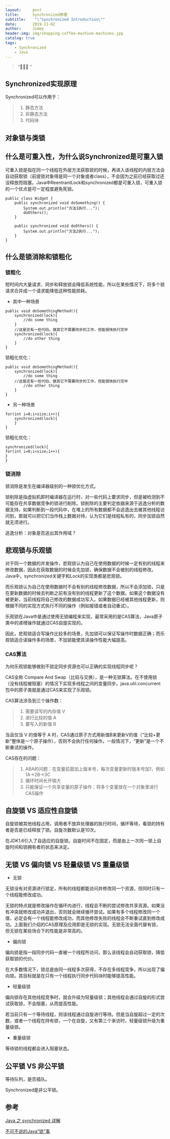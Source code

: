 ```yaml
---
layout:     post
title:      Synchronized原理
subtitle:    "\"Synchronized Introduction\""
date:       2019-11-02
author:     Jimmy
header-img: img/shopping-coffee-machine-machines.jpg
catalog: true
tags:
    - Synchronized
    - Java
---
```


> “🙉🙉🙉 ”

## Synchronized实现原理

Synchronized可以作用于：
> 1. 静态方法 
> 1. 非静态方法
> 1. 代码块

## 对象锁与类锁

## 什么是可重入性，为什么说Synchronized是可重入锁

可重入锁是指在同一个线程在外层方法获取锁的时候，再进入该线程的内层方法会自动获取锁（前提锁对象得是同一个对象或者class），不会因为之前已经获取过还没释放而阻塞。Java中ReentrantLock和synchronized都是可重入锁，可重入锁的一个优点是可一定程度避免死锁。

```
public class Widget {
    public synchronized void doSomething() {
        System.out.println("方法1执行...");
        doOthers();
    }

    public synchronized void doOthers() {
        System.out.println("方法2执行...");
    }
}
```

## 什么是锁消除和锁粗化
### 锁粗化
短时间内大量请求、同步和释放锁会降低系统性能，所以在某些情况下，将多个锁请求合并成一个请求能降低这种性能损耗。

- 其中一种场景
```
public void doSomethingMethod(){
    synchronized(lock){
        //do some thing
    }
    //这是还有一些代码，做其它不需要同步的工作，但能很快执行完毕
    synchronized(lock){
        //do other thing
    }
}
```

锁粗化优化：
```
public void doSomethingMethod(){
    synchronized(lock){
        //do some thing
    //这是还有一些代码，做其它不需要同步的工作，但能很快执行完毕
        //do other thing
    }
}
```

- 另一种场景

```
for(int i=0;i<size;i++){
    synchronized(lock){
    }
}
```

锁粗化优化：
```
synchronized(lock){
for(int i=0;i<size;i++){   
}
}
```

### 锁消除

锁消除是发生在编译器级别的一种锁优化方式。

锁削除是指虚拟机即时编译器在运行时，对一些代码上要求同步，但是被检测到不可能存在共享数据竞争的锁进行削除。锁削除的主要判定依据来源于逃逸分析的数据支持，如果判断到一段代码中，在堆上的所有数据都不会逃逸出去被其他线程访问到，那就可以把它们当作栈上数据对待，认为它们是线程私有的，同步加锁自然就无须进行。 

逃逸分析：对象是否逃出其作用域？

## 悲观锁与乐观锁

对于同一个数据的并发操作，悲观锁认为自己在使用数据的时候一定有别的线程来修改数据，因此在获取数据的时候会先加锁，确保数据不会被别的线程修改。Java中，synchronized关键字和Lock的实现类都是悲观锁。

而乐观锁认为自己在使用数据时不会有别的线程修改数据，所以不会添加锁，只是在更新数据的时候去判断之前有没有别的线程更新了这个数据。如果这个数据没有被更新，当前线程将自己修改的数据成功写入。如果数据已经被其他线程更新，则根据不同的实现方式执行不同的操作（例如报错或者自动重试）。

乐观锁在Java中是通过使用无锁编程来实现，最常采用的是CAS算法，Java原子类中的递增操作就通过CAS自旋实现的。

因此，悲观锁适合写操作比较多的场景，先加锁可以保证写操作时数据正确；而乐观锁适合读操作多的场景，不加锁能使其读操作性能大幅提高。

### CAS算法

为何乐观锁能够做到不锁定同步资源也可以正确的实现线程同步呢？

CAS全称 Compare And Swap（比较与交换），是一种无锁算法。在不使用锁（没有线程被阻塞）的情况下实现多线程之间的变量同步。java.util.concurrent包中的原子类就是通过CAS来实现了乐观锁。

CAS算法涉及到三个操作数：

> 1. 需要读写的内存值 V
> 1. 进行比较的值 A
> 1. 要写入的新值 B

当且仅当 V 的值等于 A 时，CAS通过原子方式用新值B来更新V的值（“比较+更新”整体是一个原子操作），否则不会执行任何操作。一般情况下，“更新”是一个不断重试的操作。

CAS存在的问题：
> 1. ABA的问题：在变量前面加上版本号，每次变量更新时版本号加1，例如1A->2B->3C
> 1. 循环时间长开销大
> 1. 只能保证一个共享变量的原子操作：将多个变量放在一个对象里进行CAS操作

## 自旋锁 VS 适应性自旋锁

自旋锁被其他线程占用，调用者不放弃处理器的执行时间，循环等待，看锁的持有者是否是已经释放了锁。自旋次数默认是10次。

在JDK1.6引入了自适应的自旋锁。自旋时间不在固定，而是由上一次同一锁上自旋时间和锁拥有者的状态来决定。

##  无锁 VS 偏向锁 VS 轻量级锁 VS 重量级锁

- 无锁

无锁没有对资源进行锁定，所有的线程都能访问并修改同一个资源，但同时只有一个线程能修改成功。

无锁的特点就是修改操作在循环内进行，线程会不断的尝试修改共享资源。如果没有冲突就修改成功并退出，否则就会继续循环尝试。如果有多个线程修改同一个值，必定会有一个线程能修改成功，而其他修改失败的线程会不断重试直到修改成功。上面我们介绍的CAS原理及应用即是无锁的实现。无锁无法全面代替有锁，但无锁在某些场合下的性能是非常高的。

- 偏向锁

偏向锁是指一段同步代码一直被一个线程所访问，那么该线程会自动获取锁，降低获取锁的代价。

在大多数情况下，锁总是由同一线程多次获得，不存在多线程竞争，所以出现了偏向锁。其目标就是在只有一个线程执行同步代码块时能够提高性能。

- 轻量级锁

偏向锁存在其他线程竞争时，就会升级为轻量级锁；其他线程会通过自旋的形式尝试获取锁，不会阻塞，从而提高性能。

若当前只有一个等待线程，则该线程通过自旋进行等待。但是当自旋超过一定的次数，或者一个线程在持有锁，一个在自旋，又有第三个来访时，轻量级锁升级为重量级锁。

- 重量级锁

等待锁的线程都会进入阻塞状态。

## 公平锁 VS 非公平锁

等待队列，是否插队。

Synchronized是非公平锁。


## 参考

[Java 之 synchronized 详解](https://juejin.im/post/594a24defe88c2006aa01f1c)

[不可不说的Java“锁”事](https://tech.meituan.com/2018/11/15/java-lock.html)
